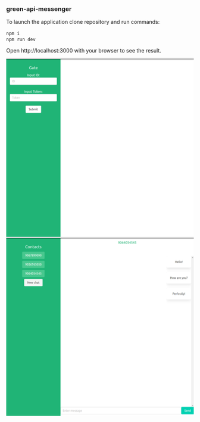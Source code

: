 ### green-api-messenger
 
To launch the application сlone repository and run commands:

```
npm i
npm run dev
```


Open http://localhost:3000 with your browser to see the result.

![Иллюстрация к проекту 2](https://github.com/dukekunyura/green-api-messenger/raw/main/src/assets/23-51-59.png)
![Иллюстрация к проекту 1](https://github.com/dukekunyura/green-api-messenger/raw/main/src/assets/00-03-08.png)


